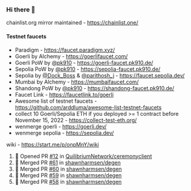 ### Hi there 👋

chainlist.org mirror maintained - https://chainlist.one/

#### Testnet faucets
- Paradigm - https://faucet.paradigm.xyz/
- Goerli by Alchemy - https://goerlifaucet.com/
- Goerli PoW by [@pk910](https://github.com/pk910/PoWFaucet) - https://goerli-faucet.pk910.de/
- Sepolia PoW by [@pk910](https://github.com/pk910/PoWFaucet) - https://sepolia-faucet.pk910.de/
- Sepolia by [@Dock_Boss](https://twitter.com/Dock_Boss) & [@parithosh_j](https://twitter.com/parithosh_j) - https://faucet.sepolia.dev/
- Mumbai by Alchemy - https://mumbaifaucet.com/
- Shandong PoW by [@pk910](https://github.com/pk910/PoWFaucet) - https://shandong-faucet.pk910.de/ 
- Faucet Link - https://faucetlink.to/goerli
- Awesome list of testnet faucets - https://github.com/arddluma/awesome-list-testnet-faucets
- collect 10 Goerli/Sepolia ETH if you deployed >= 1 contract before November 15, 2022 - https://collect-test-eth.org/
- wenmerge goerli - https://goerli.dev/
- wenmerge sepolia - https://sepolia.dev/ 

wiki - https://start.me/p/onpMnY/wiki

<!--START_SECTION:activity-->
1. 💪 Opened PR [#12](https://github.com/QuilibriumNetwork/ceremonyclient/pull/12) in [QuilibriumNetwork/ceremonyclient](https://github.com/QuilibriumNetwork/ceremonyclient)
2. 🎉 Merged PR [#61](https://github.com/shawnharmsen/degen/pull/61) in [shawnharmsen/degen](https://github.com/shawnharmsen/degen)
3. 🎉 Merged PR [#60](https://github.com/shawnharmsen/degen/pull/60) in [shawnharmsen/degen](https://github.com/shawnharmsen/degen)
4. 🎉 Merged PR [#59](https://github.com/shawnharmsen/degen/pull/59) in [shawnharmsen/degen](https://github.com/shawnharmsen/degen)
5. 🎉 Merged PR [#58](https://github.com/shawnharmsen/degen/pull/58) in [shawnharmsen/degen](https://github.com/shawnharmsen/degen)
<!--END_SECTION:activity-->
